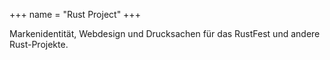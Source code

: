 +++
name = "Rust Project"
+++

Markenidentität, Webdesign und Drucksachen für das RustFest und andere Rust-Projekte.